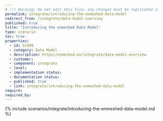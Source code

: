 ```yaml
---
# !!! Warning: Do not edit this file; any changes must be replicated in Excel !!! 
permalink: integrate/introducing-the-enmeshed-data-model
redirect_from: /integrate/data-model-overview
published: true
title: "Introducing the enmeshed Data Model"
type: scenario
toc: true
properties:
  - id: SC090
  - category: Data Model
  - description: https//enmeshed.eu/integrate/data-model-overview
  - customer:
  - component: integrate
  - level:
  - implementation status:
  - documentation status:
  - published: true
  - link: integrate/introducing-the-enmeshed-data-model
require:
required_by:
---
```


{% include scenarios/integrate/introducing-the-enmeshed-data-model.md %}
